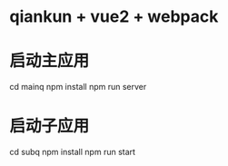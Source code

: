 # qiankun + vue2 + webpack

# 启动主应用
  cd mainq
  npm install
  npm run server

# 启动子应用
  cd subq
  npm install
  npm run start
